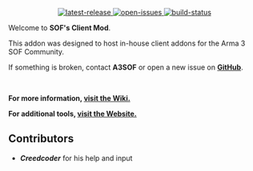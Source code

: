 <p align="center">
	<!-- <img src="https://raw.githubusercontent.com/jschmidt92/sof-launcher/master/images/logo.png"> -->
	<a href="https://github.com/A3SOF/client/releases/latest">
		<img src="https://img.shields.io/github/v/release/A3SOF/client?label=latest%20release" alt="latest-release">
	</a>
		<a href="https://github.com/A3SOF/client/issues">
		<img src="https://img.shields.io/github/issues/A3SOF/client" alt="open-issues">
	</a>
	<a href="https://github.com/A3SOF/client/actions/workflows/build.yml">
		<img src="https://img.shields.io/github/actions/workflow/status/A3SOF/client/build.yml?branch=master" alt="build-status">
	</a>
</p>

Welcome to **SOF's Client Mod**.

This addon was designed to host in-house client addons for the Arma 3 SOF Community.

If something is broken, contact **A3SOF** or open a new issue on **[GitHub](https://github.com/A3SOF/client/issues)**.

</br>

**For more information, [visit the Wiki.](https://a3sof.org/knowledgebase)**

**For additional tools, [visit the Website.](https://a3sof.org)**

## Contributors

- **_Creedcoder_** for his help and input
